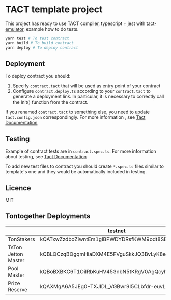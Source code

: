 # TACT template project

This project has ready to use TACT compiler, typescript + jest with [tact-emulator](https://github.com/tact-lang/tact-emulator), example how to do tests.

```bash
yarn test # To test contract
yarn build # To build contract
yarn deploy # To deploy contract
```
## Deployment

To deploy contract you should:

1) Specify `contract.tact` that will be used as entry point of your contract
2) Configure `contract.deploy.ts` according to your `contract.tact` to generate a deployment link. In particular, it is necessary to correctly call the Init() function from the contract.

If you renamed `contract.tact` to something else, you need to update `tact.config.json` correspondingly. For more information , see [Tact Documentation](https://docs.tact-lang.org/language/guides/config)
## Testing

Example of contract tests are in `contract.spec.ts`. For more information about testing, see [Tact Documentation](https://docs.tact-lang.org/language/guides/debug)

To add new test files to contract you should create `*.spec.ts` files similar to template's one and they would be automatically included in testing.

## Licence

MIT

## Tontogether Deployments

||testnet|mainnet|
|-|-|-|
|TonStakers|kQATxwZzdboZiwntEm1gIBPWDYDRsfKWM9odt8SBiwM--IvK|-|
|TsTon Jetton Master|kQBLQCzqBQgqmHiaDXM4E5FVguSkkJQ3BvLyK8elqd668RYC|-|
|Pool Master|kQBoBXBKC6T1OiIRbKuHV453nbN5tKRgV0AgQcyha0KCMx-j|-|
|Prize Reserve|kQAXMgA6A5JEg0-TXJIDL_VGBwr9I5CLbfdr-euvLiuva9GP|-|
